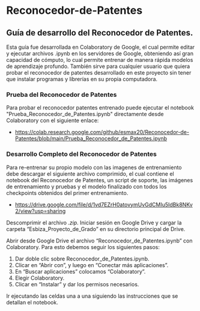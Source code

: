 # Reconocedor-de-Patentes
## Guía de desarrollo del Reconocedor de Patentes.

Esta guía fue desarrollada en Colaboratory de Google, el cual permite editar y ejecutar archivos .ipynb en los servidores de Google, obteniendo así gran capacidad de cómputo, lo cual permite entrenar de manera rápida modelos de aprendizaje profundo. También sirve para cualquier usuario que quiera probar el reconocedor de patentes desarrollado en este proyecto sin tener que instalar programas y librerías en su propia computadora.

### Prueba del Reconocedor de Patentes
Para probar el reconocedor patentes entrenado puede ejecutar el notebook "Prueba_Reconocedor_de_Patentes.ipynb" directamente desde Colaboratory con el siguiente enlace:
* <https://colab.research.google.com/github/esmax20/Reconocedor-de-Patentes/blob/main/Prueba_Reconocedor_de_Patentes.ipynb>

### Desarrollo Completo del Reconocedor de Patentes
Para re-entrenar su propio modelo con las imagenes de entrenamiento debe descargar el siguiente archivo comprimido, el cual contiene el  notebook del Reconocedor de Patentes, un script de soporte, las imágenes de entrenamiento y pruebas y el modelo finalizado con todos los checkpoints obtenidos del primer entrenamiento.
* <https://drive.google.com/file/d/1vd7EZrH0atovymUvGdCMIu5IdBk8NKv2/view?usp=sharing>

Descomprimir el archivo _.zip_. Iniciar sesión en Google Drive y cargar la carpeta “Esbiza_Proyecto_de_Grado” en su directorio principal de Drive.
 
Abrir desde Google Drive el archivo “Reconocedor_de_Patentes.ipynb” con Colaboratory. Para esto debemos seguir los siguientes pasos:
 
1.	Dar doble clic sobre Reconocedor_de_Patentes.ipynb.
2.	Clicar en “Abrir con”, y luego en “Conectar más aplicaciones”.
3.	En “Buscar aplicaciones” colocamos “Colaboratory”.
4.	Elegir Colaboratory.
5.	Clicar en “Instalar” y dar los permisos necesarios.

Ir ejecutando las celdas una a una siguiendo las instrucciones que se detallan el notebook.